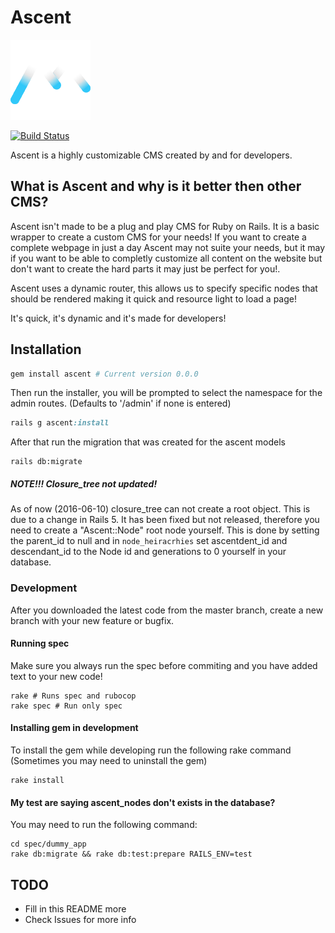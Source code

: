 [logo]: https://github.com/significantbit/ascent/blob/master/app/assets/images/ascent/ascent_128x128.png

# Ascent 
![Ascent Logo][logo]

[![Build Status](https://travis-ci.org/significantbit/ascent.svg?branch=master)](https://travis-ci.org/significantbit/ascent)

Ascent is a highly customizable CMS created by and for developers.

## What is Ascent and why is it better then other CMS?
Ascent isn't made to be a plug and play CMS for Ruby on Rails. It is a basic wrapper to create a custom CMS for your needs! 
If you want to create a complete webpage in just a day Ascent may not suite your needs, 
but it may if you want to be able to completly customize all content on the website but don't want to create the hard parts it may just be perfect for you!.

Ascent uses a dynamic router, this allows us to specify specific nodes that should be rendered making it quick and resource light to load a page!

It's quick, it's dynamic and it's made for developers!


## Installation
```ruby
gem install ascent # Current version 0.0.0
```
Then run the installer, you will be prompted to select the namespace for the admin routes. (Defaults to '/admin' if none is entered)
```ruby
rails g ascent:install
```
After that run the migration that was created for the ascent models
        
    rails db:migrate

##### NOTE!!! Closure_tree not updated!
As of now (2016-06-10) closure_tree can not create a root object. This is due to a change in Rails 5. 
It has been fixed but not released, therefore you need to create a "Ascent::Node" root node yourself.
This is done by setting the parent_id to null and in `node_heiracrhies` set ascentdent_id and descendant_id to the Node id
and generations to 0 yourself in your database.

### Development
After you downloaded the latest code from the master branch, create a new branch with your new feature or bugfix.
#### Running spec
Make sure you always run the spec before commiting and you have added text to your new code!

    rake # Runs spec and rubocop
    rake spec # Run only spec
#### Installing gem in development
To install the gem while developing run the following rake command (Sometimes you may need to uninstall the gem)

    rake install
    
#### My test are saying ascent_nodes don't exists in the database?
You may need to run the following command:

    cd spec/dummy_app
    rake db:migrate && rake db:test:prepare RAILS_ENV=test
## TODO
- Fill in this README more
- Check Issues for more info
